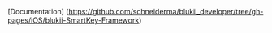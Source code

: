 [Documentation] (https://github.com/schneiderma/blukii_developer/tree/gh-pages/iOS/blukii-SmartKey-Framework)